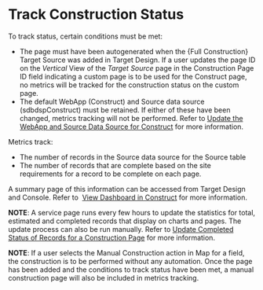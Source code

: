 # Track Construction Status

To track status, certain conditions must be met:

  - The page must have been autogenerated when the {Full Construction}
    Target Source was added in Target Design. If a user updates the page
    ID on the *Vertical* View of the *Target Source* page in the
    Construction Page ID field indicating a custom page is to be used
    for the Construct page, no metrics will be tracked for the
    construction status on the custom page.
  - The default WebApp (Construct) and Source data source
    (sdbdspConstruct) must be retained. If either of these have been
    changed, metrics tracking will not be performed. Refer to [Update
    the WebApp and Source Data Source for
    Construct](../../../Migration/Console/Use_Cases/Update_Construct_WebApp_and_Data_Source.htm)
    for more information.

Metrics track:

  - The number of records in the Source data source for the Source table
  - The number of records that are complete based on the site
    requirements for a record to be complete on each page.

A summary page of this information can be accessed from Target Design
and Console. Refer to  [View Dashboard in
Construct](../../../Migration/Construct/Use_Cases/View_Dashboard_in_Construct.htm)
for more information.

**NOTE**: A service page runs every few hours to update the statistics
for total, estimated and completed records that display on charts and
pages. The update process can also be run manually. Refer to [Update
Completed Status of Records for a Construction
Page](../../../Migration/Construct/Use_Cases/Update_Completed_Status_of_Records.htm)
for more information.

**NOTE**: If a user selects the Manual Construction action in Map for a
field, the construction is to be performed without any automation. Once
the page has been added and the conditions to track status have been
met, a manual construction page will also be included in metrics
tracking.
